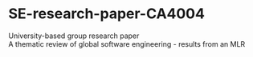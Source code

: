 # SE-research-paper-CA4004
University-based group research paper  
A thematic review of global software engineering - results from an MLR
